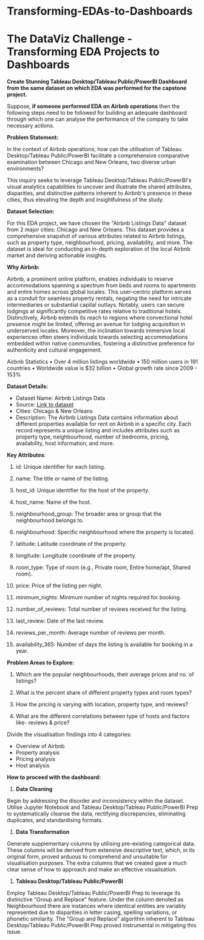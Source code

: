 # Transforming-EDAs-to-Dashboards
# The DataViz Challenge - **Transforming EDA Projects to Dashboards**

**Create Stunning Tableau Desktop/Tableau Public/PowerBI Dashboard from the same dataset on which EDA was performed for the capstone project.**

Suppose, **if someone performed EDA on Airbnb operations** then the following steps need to be followed for building an adequate dashboard through which one can analyse the performance of the company to take necessary actions.

**Problem Statement:**

In the context of Airbnb operations, how can the utilisation of Tableau Desktop/Tableau Public/PowerBI facilitate a comprehensive comparative examination between Chicago and New Orleans, two diverse urban environments?

This inquiry seeks to leverage Tableau Desktop/Tableau Public/PowerBI's visual analytics capabilities to uncover and illustrate the shared attributes, disparities, and distinctive patterns inherent to Airbnb's presence in these cities, thus elevating the depth and insightfulness of the study.

**Dataset Selection:**

For this EDA project, we have chosen the "Airbnb Listings Data" dataset from 2 major cities: Chicago and New Orleans. This dataset provides a comprehensive snapshot of various attributes related to Airbnb listings, such as property type, neighbourhood, pricing, availability, and more. The dataset is ideal for conducting an in-depth exploration of the local Airbnb market and deriving actionable insights.

**Why Airbnb:**

Airbnb, a prominent online platform, enables individuals to reserve accommodations spanning a spectrum from beds and rooms to apartments and entire homes across global locales. This user-centric platform serves as a conduit for seamless property rentals, negating the need for intricate intermediaries or substantial capital outlays. Notably, users can secure lodgings at significantly competitive rates relative to traditional hotels. Distinctively, Airbnb extends its reach to regions where convectional hotel presence might be limited, offering an avenue for lodging acquisition in underserved locales. Moreover, the inclination towards immersive local experiences often steers individuals towards selecting accommodations embedded within native communities, fostering a distinctive preference for authenticity and cultural engagement.

Airbnb Statistics • Over 4 million listings worldwide • 150 million users in 191 countries • Worldwide value is $32 billion • Global growth rate since 2009 - 153%

**Dataset Details:**

- Dataset Name: Airbnb Listings Data
- Source: [Link to dataset](http://insideairbnb.com/get-the-data/)
- Cities: Chicago & New Orleans
- Description: The Airbnb Listings Data contains information about different properties available for rent on Airbnb in a specific city. Each record represents a unique listing and includes attributes such as property type, neighbourhood, number of bedrooms, pricing, availability, host information, and more.

**Key Attributes**:

1. id: Unique identifier for each listing.

2. name: The title or name of the listing.

3. host_id: Unique identifier for the host of the property.

4. host_name: Name of the host.

5. neighbourhood_group: The broader area or group that the neighbourhood belongs to.

6. neighbourhood: Specific neighbourhood where the property is located.

7. latitude: Latitude coordinate of the property.

8. longitude: Longitude coordinate of the property.

9. room_type: Type of room (e.g., Private room, Entire home/apt, Shared room).

10. price: Price of the listing per night.

11. minimum_nights: Minimum number of nights required for booking.

12. number_of_reviews: Total number of reviews received for the listing.

13. last_review: Date of the last review.

14. reviews_per_month: Average number of reviews per month.

15. availability_365: Number of days the listing is available for booking in a year.

**Problem Areas to Explore:**

1. Which are the popular neighbourhoods, their average prices and no. of listings?

2. What is the percent share of different property types and room types?

3. How the pricing is varying with location, property type, and reviews?

4. What are the different correlations between type of hosts and factors like- reviews & price?

Divide the visualisation findings into 4 categories:

- Overview of Airbnb
- Property analysis
- Pricing analysis
- Host analysis

**How to proceed with the dashboard:**

1. **Data Cleaning**

Begin by addressing the disorder and inconsistency within the dataset. Utilise Jupyter Notebook and Tableau Desktop/Tableau Public/PowerBI Prep to systematically cleanse the data, rectifying discrepancies, eliminating duplicates, and standardising formats.

1. **Data Transformation**

Generate supplementary columns by utilising pre-existing categorical data. These columns will be derived from extensive descriptive text, which, in its original form, proved arduous to comprehend and unsuitable for visualisation purposes. The extra columns that we created gave a much clear sense of how to approach and make an effective visualisation.

1. **Tableau Desktop/Tableau Public/PowerBI**

Employ Tableau Desktop/Tableau Public/PowerBI Prep to leverage its distinctive "Group and Replace" feature. Under the column denoted as Neighbourhood there are instances where identical entities are variably represented due to disparities in letter casing, spelling variations, or phonetic similarity. The "Group and Replace" algorithm inherent to Tableau Desktop/Tableau Public/PowerBI Prep proved instrumental in mitigating this issue.
